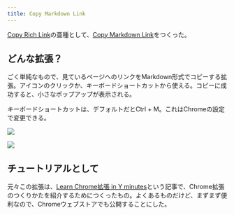 ```yaml
---
title: Copy Markdown Link
---
```

[Copy Rich Link](https://chrome.google.com/webstore/detail/copy-rich-link/hikiamlgpdcabppakpmemaofmkgknpea)の亜種として、[Copy Markdown Link](https://chrome.google.com/webstore/detail/copy-markdown-link/gkceaaphhbeanfciglgpffnncfpipjpa)をつくった。

どんな拡張？
------

ごく単純なもので、見ているページへのリンクをMarkdown形式でコピーする拡張。アイコンのクリックか、キーボードショートカットから使える。コピーに成功すると、小さなポップアップが表示される。

キーボードショートカットは、デフォルトだとCtrl + M。これはChromeの設定で変更できる。

![](https://lh4.googleusercontent.com/ZILmgCNg_YJoFXb4T5whDmm6Q0517aUNi8S7pZ_T5-4wgfSLYPJFOPNdMDi7i_4GnOqT9WQhvG0BBmAhRXGs_PzyGmL9tgqPR0igMexdzDWZ1k2ssaZGdnvX56mkuLNEdvoH6f3ItsGunQkTsXM_9w)

![](https://lh3.googleusercontent.com/Ezfl58U3PnpoR2sbh1aYrAdFvbgWuYdXvRGYfwCovdM8tdAXzNpbR0IxczOxvmxKELVoHopPshnNbOj97sGvxQPK8bUqAu-22Usp6Qv-NkxQGu0lpZ1szkJtGi2iZCbFmgUbFLAPGc2_2l5u1XpWdA)

チュートリアルとして
----------

元々この拡張は、[Learn Chrome拡張 in Y minutes](https://r7kamura.com/articles/2022-05-18-learn-chrome-extention-in-y-minutes)という記事で、Chrome拡張のつくりかたを紹介するためにつくったもの。よくあるものだけど、まずまず便利なので、Chromeウェブストアでも公開することにした。
